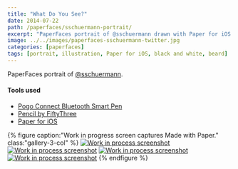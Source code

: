 ```yaml
---
title: "What Do You See?"
date: 2014-07-22
path: /paperfaces/sschuermann-portrait/
excerpt: "PaperFaces portrait of @sschuermann drawn with Paper for iOS on an iPad."
image: ../../images/paperfaces-sschuermann-twitter.jpg
categories: [paperfaces]
tags: [portrait, illustration, Paper for iOS, black and white, beard]
---
```


PaperFaces portrait of [@sschuermann](https://twitter.com/sschuermann).

#### Tools used

- [Pogo Connect Bluetooth Smart Pen](https://www.amazon.com/gp/product/B009K448L4/ref=as_li_ss_tl?ie=UTF8&camp=1789&creative=390957&creativeASIN=B009K448L4&linkCode=as2&tag=mademist-20)
- [Pencil by FiftyThree](https://www.amazon.com/FiftyThree-Digital-Stylus-Pencil-iPhone/dp/B01JJBUYR4/ref=as_li_ss_tl?keywords=pencil+53&qid=1550586265&s=gateway&sr=8-3&linkCode=ll1&tag=mademist-20&linkId=0134793cb840affff60f2e45a7f64678&language=en_US)
- [Paper for iOS](https://paper.bywetransfer.com/)

{% figure caption:"Work in progress screen captures Made with Paper." class:"gallery-3-col" %}
[![Work in process screenshot](../../images/paperfaces-sschuermann-process-1-600.jpg)](../../images/paperfaces-sschuermann-process-1-lg.jpg) [![Work in process screenshot](../../images/paperfaces-sschuermann-process-2-600.jpg)](../../images/paperfaces-sschuermann-process-2-lg.jpg) [![Work in process screenshot](../../images/paperfaces-sschuermann-process-3-600.jpg)](../../images/paperfaces-sschuermann-process-3-lg.jpg) [![Work in process screenshot](../../images/paperfaces-sschuermann-process-4-600.jpg)](../../images/paperfaces-sschuermann-process-4-lg.jpg)
{% endfigure %}
